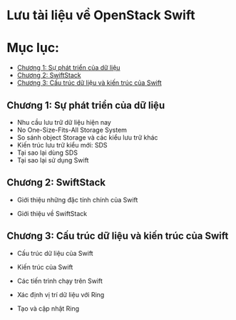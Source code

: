 # Lưu tài liệu về OpenStack Swift

# Mục lục:
- [Chương 1: Sự phát triển của dữ liệu](https://github.com/trimq/Ghichep-Storage/blob/master/TriMQ/OpenStack%20Swift/Chuong1-Su_phat_trien_cua_du_lieu.md)
- [Chương 2: SwiftStack](https://github.com/trimq/Ghichep-Storage/blob/master/TriMQ/OpenStack%20Swift/Chuong2-SwiftStack.md)
- [Chương 3: Cấu trúc dữ liệu và kiến trúc của Swift](https://github.com/trimq/Ghichep-Storage/blob/master/TriMQ/OpenStack%20Swift/Chuong3-Cau_truc_du_lieu%26Kien_truc_Swift.md) 

## Chương 1: Sự phát triển của dữ liệu

- Nhu cầu lưu trữ dữ liệu hiện nay
- No One-Size-Fits-All Storage System
- So sánh object Storage và các kiểu lưu trữ khác
- Kiến trúc lưu trữ kiểu mới: SDS
- Tại sao lại dùng SDS
- Tại sao lại sử dụng Swift


## Chương 2: SwiftStack

- Giới thiệu những đặc tính chính của Swift

- Giới thiệu về SwiftStack


## Chương 3: Cấu trúc dữ liệu và kiến trúc của Swift

- Cấu trúc dữ liệu của Swift

- Kiến trúc của Swift

- Các tiến trình chạy trên Swift

- Xác định vị trí dữ liệu với Ring

- Tạo và cập nhật Ring

